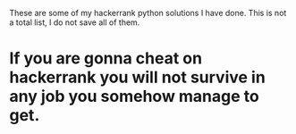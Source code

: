 These are some of my hackerrank python solutions I have done. This is not a total list, I do not save all of them.

<h1>If you are gonna cheat on hackerrank you will not survive in any job you somehow manage to get.</h1>